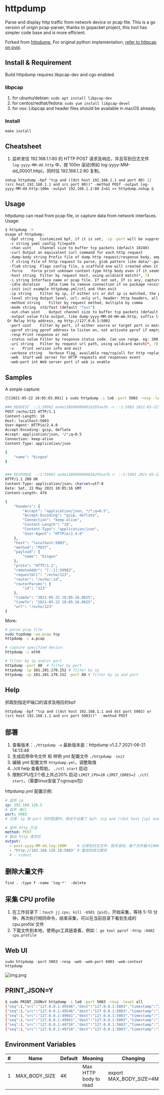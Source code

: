# httpdump

Parse and display http traffic from network device or pcap file. This is a go version of origin pcap-parser, thanks to
gopacket project, this tool has simpler code base and is more efficient.

Forked from [httpdump](https://github.com/hsiafan/httpdump), For original python
implementation, [refer to httpcap on pypi](https://pypi.org/project/httpcap/).

## Install & Requirement

Build httpdump requires libpcap-dev and cgo enabled.

### libpcap

1. for ubuntu/debian: `sudo apt install libpcap-dev`
1. for centos/redhat/fedora: `sudo yum install libpcap-devel`
1. for osx: Libpcap and header files should be available in macOS already.

### Install

`make install`

## Cheatsheet

1. 监听发往 192.168.1.1:80 的 HTTP POST 请求及响应，并且写到日志文件 `log-yyyy-MM-dd.http` 中，按 100m 滚动(例如 log-yyyy-MM-dd_00001.http)，同时往
   192.168.1.2:80 复制。

`nohup httpdump -bpf "tcp and ((dst host 192.168.1.1 and port 80) || (src host 192.168.1.1 and src port 80))" -method POST -output log-yyyy-MM-dd.http:100m -output 192.168.1.2:80 2>&1 >> httpdump.nohup &`

## Usage

httpdump can read from pcap file, or capture data from network interfaces. Usage:

```sh
$ httpdump -h
Usage of httpdump:
  -bpf string	Customized bpf, if it is set, -ip -port will be suppressed
  -c string	yaml config filepath
  -chan uint	Channel size to buffer tcp packets (default 10240)
  -curl	Output an equivalent curl command for each http request
  -dump-body string	Prefix file of dump http request/response body, empty for no dump, like solr, solr:10 (max 10)
  -f string	File of http request to parse, glob pattern like data/*.gor, or path like data/, suffix :tail to tail files, suffix :poll to set the tail watch method to poll
  -fla9 string	Flags config file, a scaffold one will created when it does not exist.
  -force	Force print unknown content-type http body even if it seems not to be text content
  -host string	Filter by request host, using wildcard match(*, ?)
  -i string	Interface name or pcap file. If not set, If is any, capture all interface traffics (default "any")
  -idle duration	Idle time to remove connection if no package received (default 4m0s)
  -init	init example httpdump.yml/ctl and then exit
  -ip string	Filter by ip, if either src or dst ip is matched, the packet will be processed
  -level string	Output level, url: only url, header: http headers, all: headers and text http body (default "all")
  -method string	Filter by request method, multiple by comma
  -mode string	std/fast (default "fast")
  -out-chan uint	Output channel size to buffer tcp packets (default 40960)
  -output value	File output, like dump-yyyy-MM-dd-HH-mm.http, suffix like :32m for max size, suffix :append for append mode
 Or Relay http address, eg http://127.0.0.1:5002
  -port uint	Filter by port, if either source or target port is matched, the packet will be processed
  -pprof string	pprof address to listen on, not activate pprof if empty, eg. :6060
  -resp	Print response or not
  -status value	Filter by response status code. Can use range. eg: 200, 200-300 or 200:300-400
  -uri string	Filter by request url path, using wildcard match(*, ?)
  -v	Print version info and exit
  -verbose string	Verbose flag, available req/rsp/all for http replay dump
  -web	Start web server for HTTP requests and responses event
  -web-port int	Web server port if web is enable
```

## Samples

A simple capture:

```sh
🕙[2021-05-22 18:05:03.891] ❯ sudo httpdump -i lo0 -port 5003 -resp -level all

### REQUEST  ::1:59982 ea4e138b00000001b295aafb -> ::1:5003 2021-05-22T18:05:16.065566+08:00
POST /echo/123 HTTP/1.1
Content-Length: 18
Host: localhost:5003
User-Agent: HTTPie/2.4.0
Accept-Encoding: gzip, deflate
Accept: application/json, */*;q=0.5
Connection: keep-alive
Content-Type: application/json

{
    "name": "bingoo"
}


### RESPONSE  ::1:59982 ea4e138b00000001b295aafb <- ::1:5003 2021-05-22T18:05:16.065566+08:00 - 2021-05-22T18:05:16.065566+08:00 = 0s
HTTP/1.1 200 OK
Content-Type: application/json; charset=utf-8
Date: Sat, 22 May 2021 10:05:16 GMT
Content-Length: 474

{
    "headers": {
        "Accept": "application/json, */*;q=0.5",
        "Accept-Encoding": "gzip, deflate",
        "Connection": "keep-alive",
        "Content-Length": "18",
        "Content-Type": "application/json",
        "User-Agent": "HTTPie/2.4.0"
    },
    "host": "localhost:5003",
    "method": "POST",
    "payload": {
        "name": "bingoo"
    },
    "proto": "HTTP/1.1",
    "remoteAddr": "[::1]:59982",
    "requestUri": "/echo/123",
    "router": "/echo/:id",
    "routerParams": {
        "id": "123"
    },
    "timeGo": "2021-05-22 18:05:16.0625",
    "timeTo": "2021-05-22 18:05:16.0625",
    "url": "/echo/123"
}
```

More:

```sh
# parse pcap file
sudo tcpdump -wa.pcap tcp
httpdump -i a.pcap

# capture specified device:
httpdump -i eth0

# filter by ip and/or port
httpdump -port 80  # filter by port
httpdump -ip 101.201.170.152 # filter by ip
httpdump -ip 101.201.170.152 -port 80 # filter by ip and port
```

## Help

抓取到指定IP端口的请求及相应的bpf

`httpdump -bpf "tcp and ((dst host 192.168.1.1 and dst port 5003) or (src host 192.168.1.1 and src port 5003))"  -method POST`

## 部署

1. 查看版本：`./httpdump -v` 最新版本是：httpdump v1.2.7 2021-06-21 14:13:46
1. 生成启停命令文件 和 样例 yml 配置文件  `./httpdump -init`
2. 编辑 yml 配置文件 `httpdump.yml`，调整取值
3. ./ctl help 查看帮助， `./ctl start` 启动
4. 限制CPU在2个核上共占20% 启动 `LIMIT_CPU=20 LIMIT_CORES=2 ./ctl start`，（需要linux安装了cgroups包)

httpdump.yml 配置示例:

```yml
# 监听 ip
ip: 192.168.126.5
# 监听 端口
port: 5003
# 注意：ip 和 port 同时配置时，相当于设置了 bpf: tcp and ((dst host {ip} and dst port {port}) or (src host {ip} and src port {port}))

# 监听 http 方法
method: POST
# 输出 http 请求包
output:
  - post-yyyy-MM-dd.log:100M     # 记录到日志文件，按天滚动，每个文件最大100M
  - "http://192.168.126.18:5003" # 重放到其它服务
  # - stdout
```

## 删除大量文件

`find . -type f -name 'log-*'  -delete`

## 采集 CPU profile

1. 在工作目录下：`touch jj.cpu; kill -USR1 {pid}`，开始采集，等待 5-10 分钟，再次执行相同命令，结束采集，可以在当前目录下看到生成的 cpu.profile`文件
2. 下载文件到本地，使用go工具链查看，例如： `go tool pprof -http :9402 cpu.profile`

## Web UI

`sudo httpdump -port 5003 -resp -web -web-port 6003 -web-context httpdump`

![img.png](_doc/img.png)

## PRINT_JSON=Y

```sh
$ sudo PRINT_JSON=Y httpdump -i lo0 -port 5003 -resp -level all
{"seq":1,"src":"127.0.0.1:49546","dest":"127.0.0.1:5003","timestamp":"2022-05-07T23:26:34.136481+08:00","requestUri":"/v","method":"GET","host":"127.0.0.1:5003","header":{"Accept":["application/json"],"Accept-Encoding":["gzip, deflate"],"Content-Type":["application/json"],"Gurl-Date":["Sat, 07 May 2022 15:26:34 GMT"],"Host":["127.0.0.1:5003"],"User-Agent":["gurl/1.0.0"]},"body":""}
{"seq":1,"src":"127.0.0.1:49546","dest":"127.0.0.1:5003","timestamp":"2022-05-07T23:26:34.136549+08:00","header":{"Content-Type":["application/json; charset=utf-8"],"Date":["Sat, 07 May 2022 15:26:34 GMT"],"Vary":["Accept-Encoding"]},"body":{"build":"2022-05-07T23:21:12+0800","git":"master-a42347e@2022-05-05T19:10:41+08:00","go":"go1.18.1_darwin/amd64","version":"1.3.5"},"statusCode":200}
{"seq":1,"src":"127.0.0.1:49661","dest":"127.0.0.1:5003","timestamp":"2022-05-07T23:27:18.967138+08:00","requestUri":"/v","method":"POST","host":"127.0.0.1:5003","header":{"Accept":["application/json"],"Accept-Encoding":["gzip, deflate"],"Content-Length":["27"],"Content-Type":["application/json"],"Gurl-Date":["Sat, 07 May 2022 15:27:18 GMT"],"Host":["127.0.0.1:5003"],"User-Agent":["gurl/1.0.0"]},"body":{"age":10,"name":"bingoo"}}
{"seq":1,"src":"127.0.0.1:49661","dest":"127.0.0.1:5003","timestamp":"2022-05-07T23:27:18.967165+08:00","header":{"Content-Type":["application/json; charset=utf-8"],"Date":["Sat, 07 May 2022 15:27:18 GMT"],"Vary":["Accept-Encoding"]},"body":{"build":"2022-05-07T23:21:12+0800","git":"master-a42347e@2022-05-05T19:10:41+08:00","go":"go1.18.1_darwin/amd64","version":"1.3.5"},"statusCode":200}
{"seq":1,"src":"127.0.0.1:49718","dest":"127.0.0.1:5003","timestamp":"2022-05-07T23:27:40.348368+08:00","requestUri":"/echo","method":"POST","host":"127.0.0.1:5003","header":{"Accept":["application/json"],"Accept-Encoding":["gzip, deflate"],"Content-Length":["27"],"Content-Type":["application/json"],"Gurl-Date":["Sat, 07 May 2022 15:27:40 GMT"],"Host":["127.0.0.1:5003"],"User-Agent":["gurl/1.0.0"]},"body":{"age":10,"name":"bingoo"}}
{"seq":1,"src":"127.0.0.1:49718","dest":"127.0.0.1:5003","timestamp":"2022-05-07T23:27:40.348461+08:00","header":{"Content-Type":["application/json; charset=utf-8"],"Date":["Sat, 07 May 2022 15:27:40 GMT"],"Vary":["Accept-Encoding"]},"body":{"Ua-Bot":false,"Ua-Browser":"gurl","Ua-BrowserVersion":"1.0.0","Ua-Engine":"","Ua-EngineVersion":"","Ua-Localization":"","Ua-Mobile":false,"Ua-Mozilla":"","Ua-OS":"","Ua-OSInfo":{"FullName":"","Name":"","Version":""},"Ua-Platform":"","headers":{"Accept":"application/json","Accept-Encoding":"gzip, deflate","Content-Length":"27","Content-Type":"application/json","Gurl-Date":"Sat, 07 May 2022 15:27:40 GMT","User-Agent":"gurl/1.0.0"},"host":"127.0.0.1:5003","method":"POST","payload":{"age":10,"name":"bingoo"},"proto":"HTTP/1.1","remoteAddr":"127.0.0.1:49718","requestUri":"/echo","timeGo":"2022-05-07 23:27:40.3473","timeTo":"2022-05-07 23:27:40.3473","url":"/echo"},"statusCode":200}
```

## Environment Variables

| \#  | Name          | Default | Meaning               | Changing                |
|-----|---------------|---------|-----------------------|-------------------------|
| 1   | MAX_BODY_SIZE | 4K      | Max HTTP body to read | export MAX_BODY_SIZE=4M |

